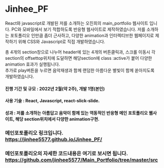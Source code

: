# Jinhee_PF
React와 javascript로 개발된 저를 소개하는 오진희의 main_portfolio 웹사이트 입니다.
PC와 모바일에서 보기 적합하도록 반응형 웹사이트로 제작하였습니다.
저를 소개하는 포토폴리오 인만큼 좀더 근사하고, 다양한 animation과 인터렉티브한 웹페이지로 
제작하기 위해 CSS와 Javascript로 직접 개발하였습니다.


총 4개의 section창으로 나누어 header에 있는 4개의 버튼클릭과, 스크롤 이동시 각section의 offsettop위치에 
도달하면 해당section에 class :active가 붙어 다양한 animation 효과가 실행됩니다.  
추가로 play버튼을 누르면 음악재생과 함께 랜덤한 아름다운 별빛이 함께 쏟아지도록 개발하였습니다.

#### 진행 기간 및 규모 : 2022년 2월(약 2주), 개발 1명(본인)
#### 사용 기술 : React, Javascript, react-slick-slide. 
#### 성과 : 저를 소개하는 아름답고 음악이 함께 있는 역동적인 반응형 메인 포토폴리오 웹사이트,  해당 section위치에서 다양한 animation구현.

### 메인포토폴리오 링크입니다. https://jinhee5577.github.io/Jinhee_PF/
### 메인포토폴리오의 자세한 코드내용은 여기로 보시면 됩니다. https://github.com/jinhee5577/Main_Portfolio/tree/master/src
